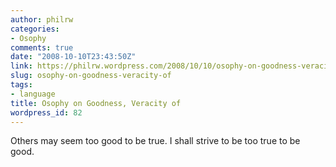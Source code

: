```yaml
---
author: philrw
categories:
- Osophy
comments: true
date: "2008-10-10T23:43:50Z"
link: https://philrw.wordpress.com/2008/10/10/osophy-on-goodness-veracity-of/
slug: osophy-on-goodness-veracity-of
tags:
- language
title: Osophy on Goodness, Veracity of
wordpress_id: 82
---
```


Others may seem too good to be true. I shall strive to be too true to be good.




